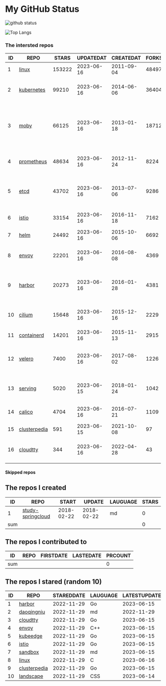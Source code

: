 # My GitHub Status

<img src="https://github-readme-stats-1.yihong0618.vercel.app/api?username=daoqingniu&show_icons=true&&&hide_title=true&count_private=true" alt="github status" />

![Top Langs](https://github-readme-stats-1.yihong0618.vercel.app/api/top-langs/?username=daoqingniu&layout=compact)

<!--START_SECTION:github_repos-->
### The intersted repos
| ID |                              REPO                               | STARS  | UPDATEDAT  | CREATEDAT  | FORKSCOUNT |                                              DESCRIPTIONS                                              |
|----|-----------------------------------------------------------------|--------|------------|------------|------------|--------------------------------------------------------------------------------------------------------|
|  1 | [linux](https://github.com/torvalds/linux)                      | 153222 | 2023-06-16 | 2011-09-04 |      48497 | Linux kernel source tree                                                                               |
|  2 | [kubernetes](https://github.com/kubernetes/kubernetes)          |  99210 | 2023-06-16 | 2014-06-06 |      36404 | Production-Grade Container Scheduling and Management                                                   |
|  3 | [moby](https://github.com/moby/moby)                            |  66125 | 2023-06-16 | 2013-01-18 |      18712 | Moby Project - a collaborative project for the container ecosystem to assemble container-based systems |
|  4 | [prometheus](https://github.com/prometheus/prometheus)          |  48634 | 2023-06-16 | 2012-11-24 |       8224 | The Prometheus monitoring system and time series database.                                             |
|  5 | [etcd](https://github.com/etcd-io/etcd)                         |  43702 | 2023-06-16 | 2013-07-06 |       9286 | Distributed reliable key-value store for the most critical data of a distributed system                |
|  6 | [istio](https://github.com/istio/istio)                         |  33154 | 2023-06-16 | 2016-11-18 |       7162 | Connect, secure, control, and observe services.                                                        |
|  7 | [helm](https://github.com/helm/helm)                            |  24492 | 2023-06-16 | 2015-10-06 |       6692 | The Kubernetes Package Manager                                                                         |
|  8 | [envoy](https://github.com/envoyproxy/envoy)                    |  22201 | 2023-06-16 | 2016-08-08 |       4369 | Cloud-native high-performance edge/middle/service proxy                                                |
|  9 | [harbor](https://github.com/goharbor/harbor)                    |  20273 | 2023-06-16 | 2016-01-28 |       4381 | An open source trusted cloud native registry project that stores, signs, and scans content.            |
| 10 | [cilium](https://github.com/cilium/cilium)                      |  15648 | 2023-06-16 | 2015-12-16 |       2229 | eBPF-based Networking, Security, and Observability                                                     |
| 11 | [containerd](https://github.com/containerd/containerd)          |  14201 | 2023-06-16 | 2015-11-13 |       2915 | An open and reliable container runtime                                                                 |
| 12 | [velero](https://github.com/vmware-tanzu/velero)                |   7400 | 2023-06-16 | 2017-08-02 |       1226 | Backup and migrate Kubernetes applications and their persistent volumes                                |
| 13 | [serving](https://github.com/knative/serving)                   |   5020 | 2023-06-15 | 2018-01-24 |       1042 | Kubernetes-based, scale-to-zero, request-driven compute                                                |
| 14 | [calico](https://github.com/projectcalico/calico)               |   4704 | 2023-06-16 | 2016-07-21 |       1109 | Cloud native networking and network security                                                           |
| 15 | [clusterpedia](https://github.com/clusterpedia-io/clusterpedia) |    591 | 2023-06-15 | 2021-10-08 |         97 | The Encyclopedia of Kubernetes clusters                                                                |
| 16 | [cloudtty](https://github.com/cloudtty/cloudtty)                |    344 | 2023-06-16 | 2022-04-28 |         43 | A Friendly Kubernetes CloudShell (Web Terminal) !                                                      |



#### Skipped repos
<!--END_SECTION:github_repos-->

<!--START_SECTION:my_github-->
## The repos I created
| ID  |                                 REPO                                 |   START    |   UPDATE   | LAUGUAGE | STARS |
|-----|----------------------------------------------------------------------|------------|------------|----------|-------|
|   1 | [study-springcloud](https://github.com/daoqingniu/study-springcloud) | 2018-02-22 | 2018-02-22 | md       |     0 |
| sum |                                                                      |            |            |          |     0 |

## The repos I contributed to
| ID  | REPO | FIRSTDATE | LASTEDATE | PRCOUNT |
|-----|------|-----------|-----------|---------|
| sum |      |           |           |       0 |

## The repos I stared (random 10)
| ID |                              REPO                               | STAREDDATE | LAUGUAGE | LATESTUPDATE |
|----|-----------------------------------------------------------------|------------|----------|--------------|
|  1 | [harbor](https://github.com/goharbor/harbor)                    | 2022-11-29 | Go       | 2023-06-15   |
|  2 | [daoqingniu](https://github.com/daoqingniu/daoqingniu)          | 2022-11-29 | md       | 2022-11-29   |
|  3 | [cloudtty](https://github.com/cloudtty/cloudtty)                | 2022-11-29 | Go       | 2023-06-15   |
|  4 | [envoy](https://github.com/envoyproxy/envoy)                    | 2022-11-29 | C++      | 2023-06-15   |
|  5 | [kubeedge](https://github.com/kubeedge/kubeedge)                | 2022-11-29 | Go       | 2023-06-15   |
|  6 | [istio](https://github.com/istio/istio)                         | 2022-11-29 | Go       | 2023-06-15   |
|  7 | [sandbox](https://github.com/cncf/sandbox)                      | 2022-11-29 | md       | 2023-06-15   |
|  8 | [linux](https://github.com/torvalds/linux)                      | 2022-11-29 | C        | 2023-06-16   |
|  9 | [clusterpedia](https://github.com/clusterpedia-io/clusterpedia) | 2022-11-29 | Go       | 2023-06-15   |
| 10 | [landscape](https://github.com/cncf/landscape)                  | 2022-11-29 | CSS      | 2023-06-14   |

<!--END_SECTION:my_github-->
